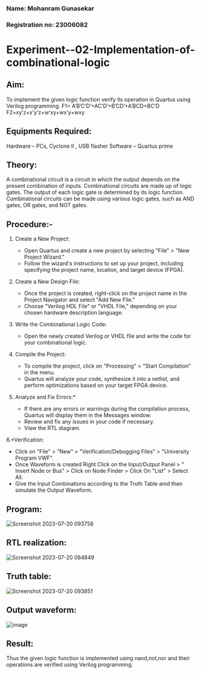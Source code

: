 ### Name: Mohanram Gunasekar
### Registration no: 23006082

# Experiment--02-Implementation-of-combinational-logic
 
## Aim:
To implement the given logic function verify its operation in Quartus using Verilog programming.
 F1= A’B’C’D’+AC’D’+B’CD’+A’BCD+BC’D
F2=xy’z+x’y’z+w’xy+wx’y+wxy
 
## Equipments Required:
 Hardware – PCs, Cyclone II , USB flasher
 Software – Quartus prime

## Theory: 
A combinational circuit is a circuit in which the output depends on the present combination of inputs. Combinational circuits are made up of logic gates. The output of each logic gate is determined by its logic function. Combinational circuits can be made using various logic gates, such as AND gates, OR gates, and NOT gates.
 
## Procedure:-
1. Create a New Project:
   - Open Quartus and create a new project by selecting "File" > "New Project Wizard."
   - Follow the wizard's instructions to set up your project, including specifying the project name, location, and target device (FPGA).

2. Create a New Design File:
   - Once the project is created, right-click on the project name in the Project Navigator and select "Add New File."
   - Choose "Verilog HDL File" or "VHDL File," depending on your chosen hardware description language.

3. Write the Combinational Logic Code:
   - Open the newly created Verilog or VHDL file and write the code for your combinational logic.
     
4. Compile the Project:
   - To compile the project, click on "Processing" > "Start Compilation" in the menu.
   - Quartus will analyze your code, synthesize it into a netlist, and perform optimizations based on your target FPGA device.

5. Analyze and Fix Errors:*
   - If there are any errors or warnings during the compilation process, Quartus will display them in the Messages window.
   - Review and fix any issues in your code if necessary.
   - View the RTL diagram.

6.*Verification:
   - Click on "File" > "New" > "Verification/Debugging Files" > "University Program VWF".
   - Once Waveform is created Right Click on the Input/Output Panel > " Insert Node or Bus" > Click on Node Finder > Click On "List" > Select All.
   - Give the Input Combinations according to the Truth Table amd then simulate the Output Waveform.
## Program:
![Screenshot 2023-07-20 093758](https://github.com/MohanramGunasekar/Experiment--02-Implementation-of-combinational-logic-/assets/139841812/b1d13246-994e-4edc-bd02-84be81e897a5)

## RTL realization:
![Screenshot 2023-07-20 084849](https://github.com/MohanramGunasekar/Experiment--02-Implementation-of-combinational-logic-/assets/139841812/c0584c6d-765a-4202-ab3b-3501eebd8a90)
## Truth table:
![Screenshot 2023-07-20 093851](https://github.com/MohanramGunasekar/Experiment--02-Implementation-of-combinational-logic-/assets/139841812/0543522c-14cf-4940-87e1-75da8ca6cc55)


## Output waveform:
![image](https://github.com/MohanramGunasekar/Experiment--02-Implementation-of-combinational-logic-/assets/139841812/d479ef80-3fda-455c-b03b-7cc43a44fd5f)


## Result:
Thus the given logic function is implemented using nand,not,nor  and their operations are verified using Verilog programming.
